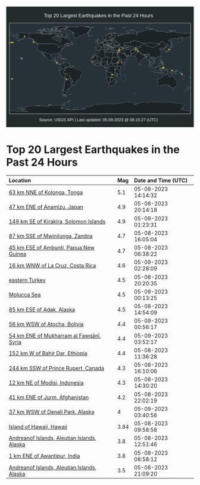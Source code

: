 ![Map](./map.png)

# Top 20 Largest Earthquakes in the Past 24 Hours

| Location | Mag | Date and Time (UTC) |
|:---|:---|:---|
| [63 km NNE of Kolonga, Tonga](https://earthquake.usgs.gov/earthquakes/eventpage/us6000kadq) | 5.1 | 05-08-2023 14:14:32 |
| [47 km ENE of Anamizu, Japan](https://earthquake.usgs.gov/earthquakes/eventpage/us6000kagl) | 4.9 | 05-08-2023 20:14:18 |
| [149 km SE of Kirakira, Solomon Islands](https://earthquake.usgs.gov/earthquakes/eventpage/us6000kaib) | 4.9 | 05-09-2023 01:23:31 |
| [87 km SSE of Mwinilunga, Zambia](https://earthquake.usgs.gov/earthquakes/eventpage/us6000kaf2) | 4.7 | 05-08-2023 16:05:04 |
| [45 km ESE of Ambunti, Papua New Guinea](https://earthquake.usgs.gov/earthquakes/eventpage/us6000kabw) | 4.7 | 05-08-2023 06:38:22 |
| [16 km WNW of La Cruz, Costa Rica](https://earthquake.usgs.gov/earthquakes/eventpage/us6000kaim) | 4.6 | 05-09-2023 02:28:09 |
| [eastern Turkey](https://earthquake.usgs.gov/earthquakes/eventpage/us6000kagp) | 4.5 | 05-08-2023 20:20:35 |
| [Molucca Sea](https://earthquake.usgs.gov/earthquakes/eventpage/us6000kai1) | 4.5 | 05-09-2023 00:13:25 |
| [85 km ESE of Adak, Alaska](https://earthquake.usgs.gov/earthquakes/eventpage/us6000kadz) | 4.5 | 05-08-2023 14:54:09 |
| [56 km WSW of Atocha, Bolivia](https://earthquake.usgs.gov/earthquakes/eventpage/us6000kai5) | 4.4 | 05-09-2023 00:56:17 |
| [54 km ENE of Mukharram al Fawqānī, Syria](https://earthquake.usgs.gov/earthquakes/eventpage/us6000kaiw) | 4.4 | 05-09-2023 03:52:17 |
| [152 km W of Bahir Dar, Ethiopia](https://earthquake.usgs.gov/earthquakes/eventpage/us6000kacz) | 4.4 | 05-08-2023 11:36:28 |
| [244 km SSW of Prince Rupert, Canada](https://earthquake.usgs.gov/earthquakes/eventpage/us6000kaf3) | 4.3 | 05-08-2023 16:10:06 |
| [12 km NE of Modisi, Indonesia](https://earthquake.usgs.gov/earthquakes/eventpage/us6000kadt) | 4.3 | 05-08-2023 14:30:20 |
| [41 km ENE of Jurm, Afghanistan](https://earthquake.usgs.gov/earthquakes/eventpage/us6000kahm) | 4.2 | 05-08-2023 22:02:19 |
| [37 km WSW of Denali Park, Alaska](https://earthquake.usgs.gov/earthquakes/eventpage/ak0235xecrhs) | 4 | 05-09-2023 03:40:56 |
| [Island of Hawaii, Hawaii](https://earthquake.usgs.gov/earthquakes/eventpage/hv73392507) | 3.84 | 05-08-2023 09:58:58 |
| [Andreanof Islands, Aleutian Islands, Alaska](https://earthquake.usgs.gov/earthquakes/eventpage/us6000kad8) | 3.8 | 05-08-2023 12:51:46 |
| [1 km ENE of Awantipur, India](https://earthquake.usgs.gov/earthquakes/eventpage/us6000kace) | 3.8 | 05-08-2023 08:58:12 |
| [Andreanof Islands, Aleutian Islands, Alaska](https://earthquake.usgs.gov/earthquakes/eventpage/ak0235w1cif6) | 3.5 | 05-08-2023 21:09:20 |
